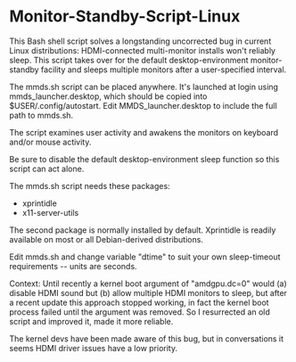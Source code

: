# Monitor-Standby-Script-Linux

This Bash shell script solves a longstanding uncorrected bug in current Linux distributions: HDMI-connected multi-monitor installs won't reliably sleep. This script takes over for the default desktop-environment monitor-standby facility and sleeps multiple monitors after a user-specified interval.

The mmds.sh script can be placed anywhere. It's launched at login using mmds_launcher.desktop, which should be copied into $USER/.config/autostart. Edit MMDS_launcher.desktop to include the full path to mmds.sh.

The script examines user activity and awakens the monitors on keyboard and/or mouse activity.

Be sure to disable the default desktop-environment sleep function so this script can act alone.

The mmds.sh script needs these packages:

   * xprintidle
   * x11-server-utils
   
The second package is normally installed by default. Xprintidle is readily available on most or all Debian-derived distributions.

Edit mmds.sh and change variable "dtime" to suit your own sleep-timeout requirements -- units are seconds. 

Context: Until recently a kernel boot argument of "amdgpu.dc=0" would (a) disable HDMI sound but (b) allow multiple HDMI monitors to sleep, but after a recent update this approach stopped working, in fact the kernel boot process failed until the argument was removed. So I resurrected an old script and improved it, made it more reliable.

The kernel devs have been made aware of this bug, but in conversations it seems HDMI driver issues have a low priority.
